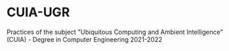# CUIA-UGR
Practices of the subject "Ubiquitous Computing and Ambient Intelligence" (CUIA) - Degree in Computer Engineering 2021-2022
